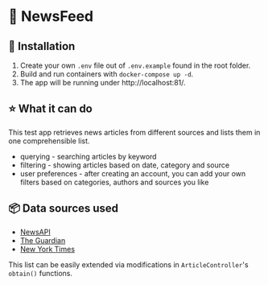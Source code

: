 # 📰 NewsFeed

## 🔧 Installation
1. Create your own `.env` file out of `.env.example` found in the root folder.
2. Build and run containers with `docker-compose up -d`.
3. The app will be running under http://localhost:81/.

## ⭐ What it can do
This test app retrieves news articles from different sources and lists them in one comprehensible list.
- querying - searching articles by keyword
- filtering - showing articles based on date, category and source
- user preferences - after creating an account, you can add your own filters based on categories, authors and sources you like

## 📦 Data sources used
- [NewsAPI](https://newsapi.org/)
- [The Guardian](https://open-platform.theguardian.com/access/)
- [New York Times](https://developer.nytimes.com/docs/articlesearch-product/1/overview)

This list can be easily extended via modifications in `ArticleController`'s `obtain()` functions.
